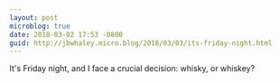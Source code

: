 ```yaml
---
layout: post
microblog: true
date: 2018-03-02 17:53 -0800
guid: http://jbwhaley.micro.blog/2018/03/03/its-friday-night.html
---
```

It's Friday night, and I face a crucial decision: whisky, or whiskey?
